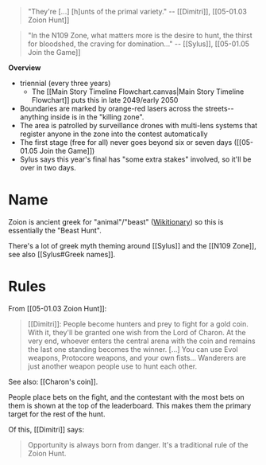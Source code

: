 > "They're \[...] \[h]unts of the primal variety."
> -- [[Dimitri]], [[05-01.03 Zoion Hunt]]

> "In the N109 Zone, what matters more is the desire to hunt, the thirst for bloodshed, the craving for domination..."
> -- [[Sylus]], [[05-01.05 Join the Game]]

**Overview**
* triennial (every three years)
	* The [[Main Story Timeline Flowchart.canvas|Main Story Timeline Flowchart]] puts this in late 2049/early 2050
* Boundaries are marked by orange-red lasers across the streets--anything inside is in the "killing zone".
* The area is patrolled by surveillance drones with multi-lens systems that register anyone in the zone into the contest automatically
* The first stage (free for all) never goes beyond six or seven days ([[05-01.05 Join the Game]])
* Sylus says this year's final has "some extra stakes" involved, so it'll be over in two days.

# Name
Zoion is ancient greek for "animal"/"beast" ([Wikitionary](https://en.wiktionary.org/wiki/ζῷον)) so this is essentially the "Beast Hunt".

There's a lot of greek myth theming around [[Sylus]] and the [[N109 Zone]], see also [[Sylus#Greek names]].

# Rules

From [[05-01.03 Zoion Hunt]]:
> [[Dimitri]]: People become hunters and prey to fight for a gold coin. With it, they'll be granted one wish from the Lord of Charon. At the very end, whoever enters the central arena with the coin and remains the last one standing becomes the winner. \[...] You can use Evol weapons, Protocore weapons, and your own fists... Wanderers are just another weapon people use to hunt each other.

See also: [[Charon's coin]].

People place bets on the fight, and the contestant with the most bets on them is shown at the top of the leaderboard. This makes them the primary target for the rest of the hunt.

Of this, [[Dimitri]] says:
> Opportunity is always born from danger.
> It's a traditional rule of the Zoion Hunt.



